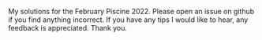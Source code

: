 My solutions for the February Piscine 2022. Please open an issue on github if you find anything incorrect. If you have any tips I would like to hear, any feedback is appreciated. Thank you.
